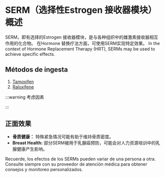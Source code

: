# SERM（选择性Estrogen 接收器模块）概述

SERM，即有选择的Estrogen 接收器模块，是与各种组织中的雌激素接收器相互作用的化合物。 在Hormone 替换疗法方面，可使用SERM实现特定效果。 In the context of Hormone Replacement Therapy (HRT), SERMs may be used to achieve specific effects.

## Métodos de ingesta

1. [Tamoxifen](/guide/sems/tamoxifen/)
2. [Raloxifene](/guide/sems/raloxifene/)

:::warning 考虑因素

:::

## 正面效果

- **骨质健康：** 特殊紧急情况可能有助于维持骨质密度。
- **Breast Health:** 部分SERM被用于乳腺癌预防，可能会对人力资源培训中的乳腺健康产生影响。

Recuerde, los efectos de los SERMs pueden variar de una persona a otra. Consulte siempre con su proveedor de atención médica para obtener consejos y monitoreo personalizados.
